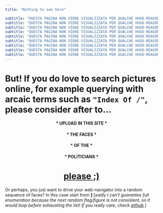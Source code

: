 ```yaml
---
title: "Nothing to see here"

subtitle: "QUESTA PAGINA NON VIENE VISUALIZZATA PER QUALCHE HUGO-REASON"
subtitle: "QUESTA PAGINA NON VIENE VISUALIZZATA PER QUALCHE HUGO-REASON"
subtitle: "QUESTA PAGINA NON VIENE VISUALIZZATA PER QUALCHE HUGO-REASON"
subtitle: "QUESTA PAGINA NON VIENE VISUALIZZATA PER QUALCHE HUGO-REASON"
subtitle: "QUESTA PAGINA NON VIENE VISUALIZZATA PER QUALCHE HUGO-REASON"
subtitle: "QUESTA PAGINA NON VIENE VISUALIZZATA PER QUALCHE HUGO-REASON"
subtitle: "QUESTA PAGINA NON VIENE VISUALIZZATA PER QUALCHE HUGO-REASON"
subtitle: "QUESTA PAGINA NON VIENE VISUALIZZATA PER QUALCHE HUGO-REASON"
subtitle: "QUESTA PAGINA NON VIENE VISUALIZZATA PER QUALCHE HUGO-REASON"
---
```


# But! If you do love to search pictures online, for example querying with arcaic terms such as `"Index Of /"`, please consider after to...

<div style="text-align:center">

#### \* UPLOAD IN THIS SITE \*
#### \* THE FACES \*
#### \* OF THE \*
#### \* POLITICIANS \*

# [please ;)](/faces)

</div>

Or perhaps, you just want to drive your web-navigator into a random sequence of faces? In this case start from [**1**](/x/1) [_sadly I can't guarantee full enumeration because the next random flag/figure is not consistent, so it would loop before exhausting the list! If you really care, check [github](https://github.com/hermescenter/dontspy.eu)._]

